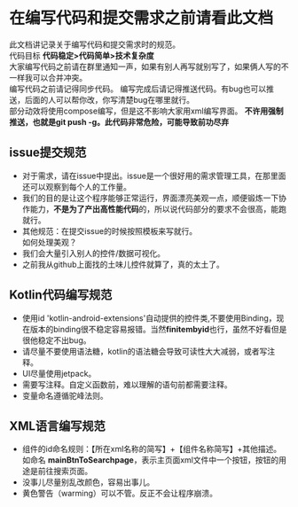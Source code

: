 # 在编写代码和提交需求之前请看此文档
此文档讲记录关于编写代码和提交需求时的规范。  
代码目标 **代码稳定>代码简单>技术复杂度**  
大家编写代码之前请在群里通知一声，如果有别人再写就别写了，如果俩人写的不一样我可以合并冲突。  
编写代码之前请记得同步代码。
编写完成后请记得推送代码。有bug也可以推送，后面的人可以帮你改，你写清楚bug在哪里就行。  
部分动效将使用compose编写，但是这不影响大家用xml编写界面。
**不许用强制推送，也就是git push -g。此代码非常危险，可能导致前功尽弃**
## issue提交规范 
- 对于需求，请在issue中提出。issue是一个很好用的需求管理工具，在那里面还可以观察到每个人的工作量。  
- 我们的目的是让这个程序能够正常运行，界面漂亮美观一点，顺便锻炼一下协作能力，**不是为了产出高性能代码**的，所以说代码部分的要求不会很高，能跑就行。  
- 其他规范：在提交issue的时候按照模板来写就行。  
如何处理美观？  
- 我们会大量引入别人的控件/数据可视化。
- 之前我从github上面找的土味儿控件就算了，真的太土了。

## Kotlin代码编写规范
- 使用id 'kotlin-android-extensions'自动提供的控件类,不要使用Binding，现在版本的binding很不稳定容易报错。当然**finitembyid**也行，虽然不好看但是很他稳定不出bug。
- 请尽量不要使用语法糖，kotlin的语法糖会导致可读性大大减弱，或者写注释。  
- UI尽量使用jetpack。
- 需要写注释。自定义函数前，难以理解的语句前都需要注释。
- 变量命名遵循驼峰法则。

## XML语言编写规范
- 组件的id命名规则：【所在xml名称的简写】+【组件名称简写】+其他描述。
如命名 **mainBtnToSearchpage**，表示主页面xml文件中一个按钮，按钮的用途是前往搜索页面。
- 没事儿尽量别乱改颜色，容易出事儿。
- 黄色警告（warming）可以不管。反正不会让程序崩溃。
